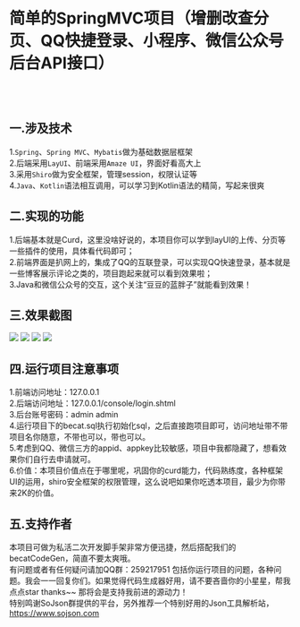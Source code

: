 # 简单的SpringMVC项目（增删改查分页、QQ快捷登录、小程序、微信公众号后台API接口）
<br><br>
## 一.涉及技术<br>
1.`Spring`、`Spring MVC`、`Mybatis`做为基础数据层框架<br>
2.后端采用`LayUI`、前端采用`Amaze UI`，界面好看高大上<br>
3.采用`Shiro`做为安全框架，管理session，权限认证等<br>
4.`Java`、`Kotlin`语法相互调用，可以学习到Kotlin语法的精简，写起来很爽<br>
## 二.实现的功能<br>
1.后端基本就是Curd，这里没啥好说的，本项目你可以学到layUI的上传、分页等一些插件的使用，具体看代码即可；<br>
2.前端界面是扒网上的，集成了QQ的互联登录，可以实现QQ快速登录，基本就是一些博客展示评论之类的，项目跑起来就可以看到效果啦；<br>
3.Java和微信公众号的交互，这个关注“豆豆的蓝胖子”就能看到效果！<br>
## 三.效果截图<br>
![](http://source.doudoucat.com/前端.png)
![](http://source.doudoucat.com/后端.png)
![](http://source.doudoucat.com/微信1.png)
![](http://source.doudoucat.com/微信2.png)
## 四.运行项目注意事项<br>
1.前端访问地址：127.0.0.1<br>
2.后端访问地址：127.0.0.1/console/login.shtml<br>
3.后台账号密码：admin admin<br>
4.运行项目下的becat.sql执行初始化sql，之后直接跑项目即可，访问地址带不带项目名你随意，不带也可以，带也可以。<br>
5.考虑到QQ、微信三方的appid、appkey比较敏感，项目中我都隐藏了，想看效果你们自行去申请就可。<br>
6.价值：本项目价值点在于哪里呢，巩固你的curd能力，代码熟练度，各种框架UI的运用，shiro安全框架的权限管理，这么说吧如果你吃透本项目，最少为你带来2K的价值。
## 五.支持作者<br>
本项目可做为私活二次开发脚手架非常方便迅捷，然后搭配我们的becatCodeGen，简直不要太爽哦。<br>
有问题或者有任何疑问请加QQ群：259217951  包括你运行项目的问题，各种问题。我会一一回复你们。如果觉得代码生成器好用，请不要吝啬你的小星星，帮我点点star  thanks~~ 那将会是支持我前进的源动力！<br>
特别鸣谢SoJson群提供的平台，另外推荐一个特别好用的Json工具解析站，https://www.sojson.com
